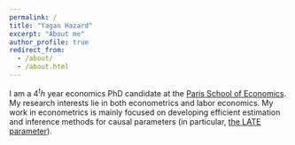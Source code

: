 ```yaml
---
permalink: /
title: "Yagan Hazard"
excerpt: "About me"
author_profile: true
redirect_from: 
  - /about/
  - /about.html
---
```


I am a $4^th$ year economics PhD candidate at the [Paris School of Economics](https://www.parisschoolofeconomics.eu/en/about/). My research interests lie in both econometrics and labor economics. My work in econometrics is mainly focused on developing efficient estimation and inference methods for causal parameters (in particular, [the LATE parameter](https://www.jstor.org/stable/2951620)).

